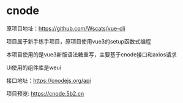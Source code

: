 # cnode

原项目地址：https://github.com/Wscats/vue-cli

项目属于新手练手项目，原项目使用vue3的setup函数式编程

本项目使用的是vue3新版语法糖重写，主要基于cnode接口和axios请求

Ui使用的组件库是weui

[cnode]: https://cnodejs.org/

接口地址：https://cnodejs.org/api

项目预览: https://cnode.5b2.cn


